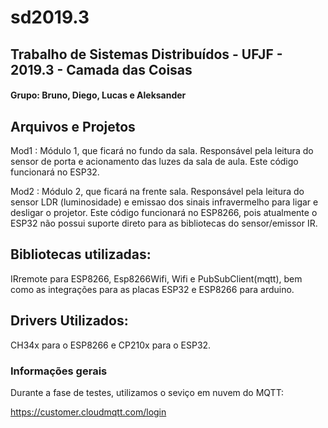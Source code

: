 # sd2019.3
## Trabalho de Sistemas Distribuídos - UFJF - 2019.3 - Camada das Coisas

#### Grupo: Bruno, Diego, Lucas e Aleksander

Arquivos e Projetos
-------------

Mod1 : Módulo 1, que ficará no fundo da sala. Responsável pela leitura do sensor de porta 
e acionamento das luzes da sala de aula. Este código funcionará no ESP32.

Mod2 : Módulo 2, que ficará na frente sala. Responsável pela leitura do sensor LDR (luminosidade)
e emissao dos sinais infravermelho para ligar e desligar o projetor. Este código funcionará no ESP8266,
pois atualmente o ESP32 não possui suporte direto para as bibliotecas do sensor/emissor IR.

Bibliotecas utilizadas:
-------------

IRremote para ESP8266, Esp8266Wifi, Wifi e PubSubClient(mqtt), bem como as integrações para as placas
ESP32 e ESP8266 para arduino.

Drivers Utilizados:
-------------

CH34x para o ESP8266 e CP210x para o ESP32.

### Informações gerais

Durante a fase de testes, utilizamos o seviço em nuvem do MQTT:

https://customer.cloudmqtt.com/login
